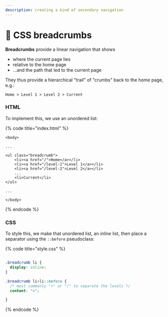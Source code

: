 ```yaml
---
description: creating a kind of secondary navigation
---
```


# 🍞 CSS breadcrumbs

**Breadcrumbs** provide a linear navigation that shows&#x20;

* where the current page lies
* relative to the home page
* ...and the path that led to the current page&#x20;

They thus provide a hierarchical "trail" of "crumbs" back to the home page, e.g.:

```
Home > Level 1 > Level 2 > Current 
```

### HTML

To implement this, we use an unordered list:&#x20;

{% code title="index.html" %}
```markup
<body>

...

<ul class="breadcrumb">
    <li><a href="/">Home</a></li>
    <li><a href="/level-1">Level 1</a></li>
    <li><a href="/level-2">Level 2</a></li>
    ...
    <li>Current</li>
</ul>

...

</body>
```
{% endcode %}

### CSS

To style this, we make that unordered list, an _inline_ list, then place a separator using the `::before` pseudoclass:&#x20;

{% code title="style.css" %}
```css

.breadcrumb li {
  display: inline;
}

.breadcrumb li+li::before {
  /* most commonly ">" or "/" to separate the levels */
  content: ">"; 

}
```
{% endcode %}

